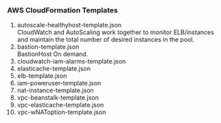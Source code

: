 ### AWS CloudFormation Templates

<ol>
  <li> autoscale-healthyhost-template.json
  <br> CloudWatch and AutoScaling work together to monitor ELB/instances and maintain the total number of desired instances in the pool.</br>

  <li> bastion-template.json
  <br> BastionHost On demand. </br>

  <li> cloudwatch-iam-alarms-template.json

  <li> elasticache-template.json

  <li> elb-template.json

  <li> iam-poweruser-template.json

  <li> nat-instance-template.json

  <li> vpc-beanstalk-template.json

  <li> vpc-elasticache-template.json

  <li> vpc-wNAToption-template.json

</ol>

